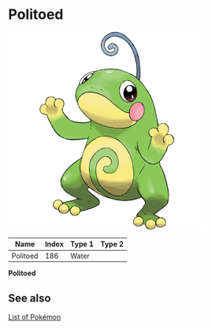 # Politoed


![Politoed](images/186.png)

| **Name** | **Index** | **Type 1** | **Type 2** |
|----|----|----|----|
| Politoed | 186 | Water  |  |

**Politoed** 

## See also

[List of Pokémon](../pokemon.md)

